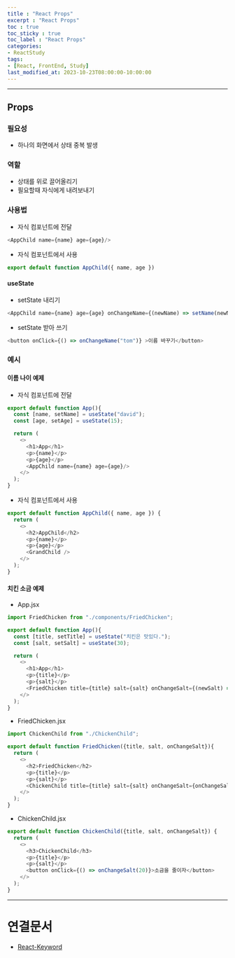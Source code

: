```yaml
---
title : "React Props"
excerpt : "React Props"
toc : true
toc_sticky : true
toc_label : "React Props"
categories:
- ReactStudy
tags:
- [React, FrontEnd, Study]
last_modified_at: 2023-10-23T08:00:00-10:00:00
---
```

  
---
  
## Props
  
### 필요성
- 하나의 화면에서 상태 중복 발생
  
### 역할
- 상태를 위로 끌어올리기
- 필요할때 자식에게 내려보내기
  
### 사용법
- 자식 컴포넌트에 전달
  
```javascript
<AppChild name={name} age={age}/>
```  
- 자식 컴포넌트에서 사용
  
```javascript
export default function AppChild({ name, age })
```
  
#### useState
- setState 내리기
  
```javascript
<AppChild name={name} age={age} onChangeName={(newName) => setName(newName)}/>
```  
- setState 받아 쓰기
  
```javascript
<button onClick={() => onChangeName("tom")} >이름 바꾸기</button>
```
  
### 예시
  
#### 이름 나이 예제
- 자식 컴포넌트에 전달
  
```javascript
export default function App(){
  const [name, setName] = useState("david");
  const [age, setAge] = useState(15);

  return (
    <>
      <h1>App</h1>
      <p>{name}</p>
      <p>{age}</p>
      <AppChild name={name} age={age}/>
    </>
  );
}
```  
- 자식 컴포넌트에서 사용
  
```javascript
export default function AppChild({ name, age }) {
  return (
    <>
      <h2>AppChild</h2>
      <p>{name}</p>
      <p>{age}</p>
      <GrandChild />
    </>
  );
}
```
  
#### 치킨 소금 예제
- App.jsx
  
```javascript
import FriedChicken from "./components/FriedChicken";

export default function App(){
  const [title, setTitle] = useState("치킨은 맛있다.");
  const [salt, setSalt] = useState(30);

  return (
    <>
      <h1>App</h1>
      <p>{title}</p>
      <p>{salt}</p>
      <FriedChicken title={title} salt={salt} onChangeSalt={(newSalt) => setSalt(newSalt)}/>
    </>
  );
}
```  
- FriedChicken.jsx
  
```javascript
import ChickenChild from "./ChickenChild";

export default function FriedChicken({title, salt, onChangeSalt}){
  return (
    <>
      <h2>FriedChicken</h2>
      <p>{title}</p>
      <p>{salt}</p>
      <ChickenChild title={title} salt={salt} onChangeSalt={onChangeSalt}/>
    </>
  );
}
```  
- ChickenChild.jsx
  
```javascript
export default function ChickenChild({title, salt, onChangeSalt}) {
  return (
    <>
      <h3>ChickenChild</h3>
      <p>{title}</p>
      <p>{salt}</p>
      <button onClick={() => onChangeSalt(20)}>소금을 줄이자</button>
    </>
  );
}
```  
---
  
# 연결문서
- [React-Keyword](../../reactstudy/reactstudy-React-Keyword#usestate)